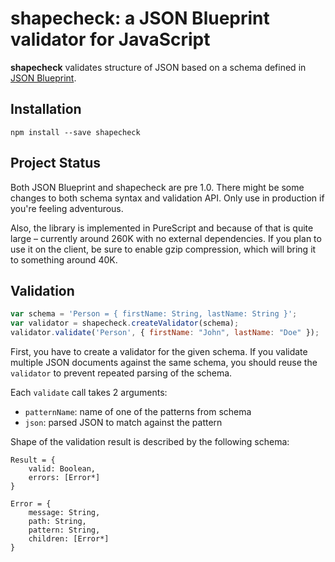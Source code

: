 # shapecheck: a JSON Blueprint validator for JavaScript
**shapecheck** validates structure of JSON based on a schema defined in [JSON Blueprint](https://json-blueprint.org).

## Installation
`npm install --save shapecheck`

## Project Status
Both JSON Blueprint and shapecheck are pre 1.0. There might be some changes to both schema syntax and validation API. Only use in production if you're feeling adventurous.

Also, the library is implemented in PureScript and because of that is quite large – currently around 260K with no external dependencies. If you plan to use it on the client, be sure to enable gzip compression, which will bring it to something around 40K.

## Validation
```javascript
var schema = 'Person = { firstName: String, lastName: String }';
var validator = shapecheck.createValidator(schema);
validator.validate('Person', { firstName: "John", lastName: "Doe" });
```
First, you have to create a validator for the given schema. If you validate multiple JSON documents against the same schema, you should reuse the `validator` to prevent repeated parsing of the schema.

Each `validate` call takes 2 arguments:

* `patternName`: name of one of the patterns from schema
* `json`: parsed JSON to match against the pattern

Shape of the validation result is described by the following schema:
```
Result = {
    valid: Boolean,
    errors: [Error*]
}

Error = {
    message: String,
    path: String,
    pattern: String,
    children: [Error*]
}
```
